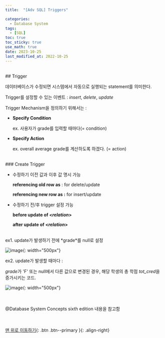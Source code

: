 ```yaml
---
title:  "[Adv SQL] Triggers" 

categories:
  - Database System
tags:
  - [SQL]
toc: true
toc_sticky: true
use_math: true
date: 2023-10-25
last_modified_at: 2022-10-25
---
```


<br/>
## Trigger

데이터베이스가 수정되면 시스템에서 자동으로 실행되는 statement를 의미한다. 

Trigger를 설정할 수 있는 이벤트 : *insert*, *delete*, *update*

Trigger Mechanism을 정의하기 위해서는 :

- **Specify Condition**
    
    ex. 사용자가 grade를 입력할 때마다(= condition) 
    
- **Specify Action**
    
    ex. overall average grade를 계산하도록 하겠다. (= action)
    
<br/>   
### Create Trigger

- 수정하기 이전 값과 이후 값 명시 가능
    
    **referencing old row as** : for delete/update
    
    **referencing new row as :** for insert/update 
    
- 수정하기 전/후 trigger 설정 가능
    
    **before update of <*relation*>**
    
    **after update of <*relation*>**
    
<br/> 
ex1. update가 발생하기 전에 *grade*를 null로 설정 

![ image](https://github.com/binnie723/binnie723.github.io/assets/86834982/e87272e7-de15-45ca-9618-dc9978a778b3){: width="500px"}

ex2. update가 발생할 때마다 :

*grade*가 'F' 또는 null에서 다른 값으로 변경된 경우, 해당 학생의 총 학점 *tot_cred*을 증가시키는 코드.

![image](https://github.com/binnie723/binnie723.github.io/assets/86834982/b3ddcdc2-3ce1-4b3d-bc98-6aa07177c2d6){: width="500px"}


<br/>  
<br/>  
@Database System Concepts sixth edition 내용을 참고함
    
<br/><br/>
[맨 위로 이동하기](#){: .btn .btn--primary }{: .align-right}
